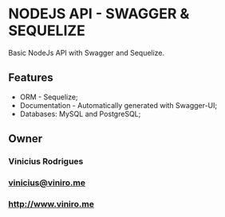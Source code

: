 # NODEJS API - SWAGGER & SEQUELIZE

Basic NodeJs API with Swagger and Sequelize.

## Features


* ORM - Sequelize;
* Documentation - Automatically generated with Swagger-UI;
* Databases: MySQL and PostgreSQL;

## Owner

### Vinicius Rodrigues
### vinicius@viniro.me
### http://www.viniro.me
